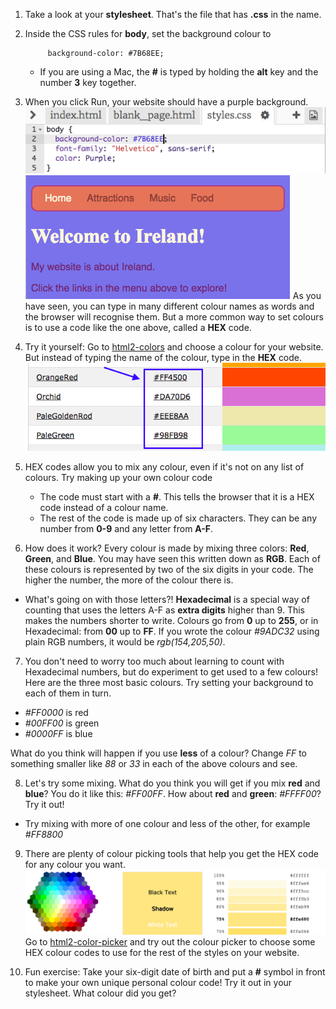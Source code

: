 1. Take a look at your **stylesheet**. That's the file that has **.css** in the name.

2. Inside the CSS rules for **body**, set the background colour to
   ```
        background-color: #7B68EE;
   ```

   * If you are using a Mac, the **\#** is typed by holding the **alt** key and the number **3** key together.

3. When you click Run, your website should have a purple background. ![](assets/HexColourFirst.png) ![](assets/HexColourFirstResult.png)
As you have seen, you can type in many different colour names as words and the browser will recognise them. But a more common way to set colours is to use a code like the one above, called a **HEX** code.

4. Try it yourself: Go to [html2-colors](http://dojo.soy/html2-colors) and choose a colour for your website. But instead of typing the name of the colour, type in the **HEX** code. ![](assets/ColorNamesHex.png)

5. HEX codes allow you to mix any colour, even if it's not on any list of colours. Try making up your own colour code
   * The code must start with a **#**. This tells the browser that it is a HEX code instead of a colour name.
   * The rest of the code is made up of six characters. They can be  any number from **0-9** and any letter from **A-F**.

6. How does it work? Every colour is made by mixing three colors: **Red**, **Green**, and **Blue**. You may have seen this written down as **RGB**. Each of these colours is represented by two of the six digits in your code. The higher the number, the more of the colour there is.
 * What's going on with those letters?! **Hexadecimal** is a special way of counting that uses the letters A-F as **extra digits** higher than 9. This makes the numbers shorter to write. Colours go from **0** up to **255**, or in Hexadecimal: from **00** up to **FF**. If you wrote the colour _#9ADC32_ using plain RGB numbers, it would be _rgb(154,205,50)_.

7. You don't need to worry too much about learning to count with Hexadecimal numbers, but do experiment to get used to a few colours! Here are the three most basic colours. Try setting your background to each of them in turn.
 * _#FF0000_ is red
 * _#00FF00_ is green
 * _#0000FF_ is blue
 
 What do you think will happen if you use **less** of a colour? Change _FF_ to something smaller like _88_ or _33_ in each of the above colours and see.

8. Let's try some mixing. What do you think you will get if you mix **red** and **blue**? You do it like this: _#FF00FF_. How about **red** and **green**: _#FFFF00_? Try it out!
  * Try mixing with more of one colour and less of the other, for example _#FF8800_

9. There are plenty of colour picking tools that help you get the HEX code for any colour you want. ![](assets/W3ColorPicker.png)
Go to [html2-color-picker](http://dojo.soy/html2-color-picker) and try out the colour picker to choose some HEX colour codes to use for the rest of the styles on your website.

10. Fun exercise: Take your six-digit date of birth and put a **#** symbol in front to make your own unique personal colour code! Try it out in your stylesheet. What colour did you get?



